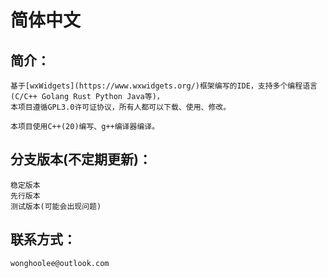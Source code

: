 # 简体中文




## 简介：
    基于[wxWidgets](https://www.wxwidgets.org/)框架编写的IDE，支持多个编程语言(C/C++ Golang Rust Python Java等)，
    本项目遵循GPL3.0许可证协议，所有人都可以下载、使用、修改。
    
    本项目使用C++(20)编写、g++编译器编译。

## 分支版本(不定期更新)：
    稳定版本
    先行版本
    测试版本(可能会出现问题)

## 联系方式：
    wonghoolee@outlook.com
    
